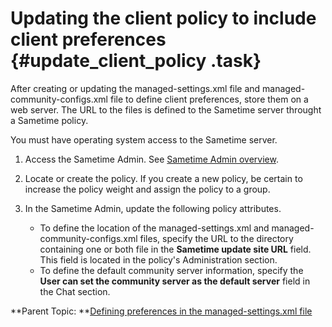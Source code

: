 # Updating the client policy to include client preferences {#update_client_policy .task}

After creating or updating the managed-settings.xml file and managed-community-configs.xml file to define client preferences, store them on a web server. The URL to the files is defined to the Sametime server throught a Sametime policy.

You must have operating system access to the Sametime server.

1.  Access the Sametime Admin. See [Sametime Admin overview](adminui_overview.md).

2.  Locate or create the policy. If you create a new policy, be certain to increase the policy weight and assign the policy to a group.

3.  In the Sametime Admin, update the following policy attributes.

    -   To define the location of the managed-settings.xml and managed-community-configs.xml files, specify the URL to the directory containing one or both file in the **Sametime update site URL** field. This field is located in the policy's Administration section.
    -   To define the default community server information, specify the **User can set the community server as the default server** field in the Chat section.

**Parent Topic:  **[Defining preferences in the managed-settings.xml file](config_client_xml_file.md)

